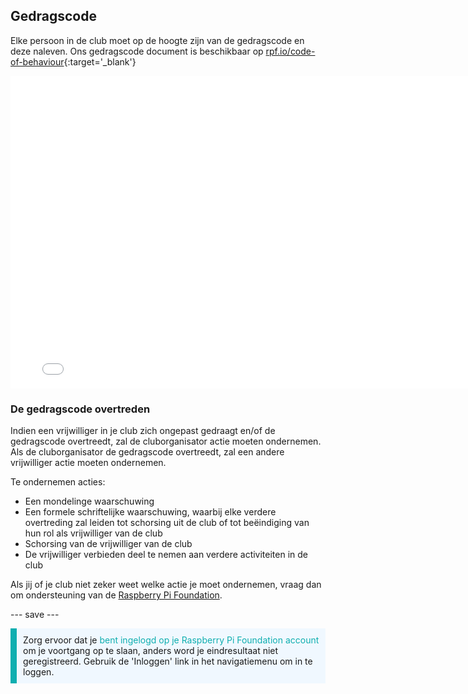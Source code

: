 ## Gedragscode

Elke persoon in de club moet op de hoogte zijn van de gedragscode en deze naleven. Ons gedragscode document is beschikbaar op [rpf.io/code-of-behaviour](http://rpf.io/code-of-behaviour){:target='_blank'}

<embed src="images/Raspberry_Pi_Foundation-safeguarding-code-of-behaviour.pdf" width="790" height="500" 
 type="application/pdf">
<br>
### De gedragscode overtreden

Indien een vrijwilliger in je club zich ongepast gedraagt en/of de gedragscode overtreedt, zal de cluborganisator actie moeten ondernemen. Als de cluborganisator de gedragscode overtreedt, zal een andere vrijwilliger actie moeten ondernemen.

Te ondernemen acties:

* Een mondelinge waarschuwing
* Een formele schriftelijke waarschuwing, waarbij elke verdere overtreding zal leiden tot schorsing uit de club of tot beëindiging van hun rol als vrijwilliger van de club
* Schorsing van de vrijwilliger van de club
* De vrijwilliger verbieden deel te nemen aan verdere activiteiten in de club

Als jij of je club niet zeker weet welke actie je moet ondernemen, vraag dan om ondersteuning van de <a href="mailto:safeguarding@raspberrypi.org">Raspberry Pi Foundation</a>.

--- save ---

<p style="border-left: solid; border-width:10px; border-color: #0faeb0; background-color: aliceblue; padding: 10px;">
Zorg ervoor dat je <span style="color: #0faeb0">bent ingelogd op je Raspberry Pi Foundation account</span> om je voortgang op te slaan, anders word je eindresultaat niet geregistreerd. Gebruik de 'Inloggen' link in het navigatiemenu om in te loggen.
</p>
